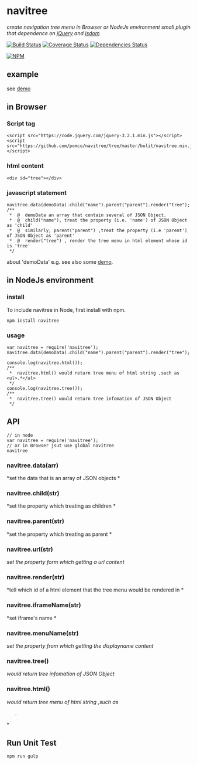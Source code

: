 # navitree
*create navigation tree menu in Browser or  NodeJs environment*
*small plugin that dependence on [jQuery](https://www.npmjs.com/package/jquery) and [jsdom](https://www.npmjs.com/package/jsdom)*

[![Build Status](https://travis-ci.org/pomco/navitree.svg)](https://travis-ci.org/pomco/navitree)
[![Coverage Status](https://coveralls.io/repos/github/pomco/navitree/badge.svg)](https://coveralls.io/repos/github/pomco/navitree)
[![Dependencies Status](https://david-dm.org/pomco/navitree.svg)](https://david-dm.org/pomco/navitree.svg)

[![NPM](https://nodei.co/npm/navitree.png?downloads=true&downloadRank=true&stars=true)](https://nodei.co/npm/navitree/)

## example
see [demo](https://github.com/pomco/navitree/tree/master/demo/global/index.html)

## in Browser


### Script tag
```
<script src="https://code.jquery.com/jquery-3.2.1.min.js"></script>
<script src="https://github.com/pomco/navitree/tree/master/bulit/navitree.min.js"></script>
```
### html content
```
<div id="tree"></div>
```
### javascript statement
```
navitree.data(demoData).child("name").parent("parent").render("tree");
/**
 *  @  demoData an array that contain several of JSON Object.
 *  @  child("name"), treat the property (i.e. 'name') of JSON Object as 'child'
 *  @  similarly, parent("parent") ,treat the property (i.e 'parent') of JSON Object as 'parent'
 *  @  render("tree") , render the tree menu in html element whose id is 'tree'
 */
```
about 'demoData' e.g. see also some [demo](https://github.com/pomco/navitree/tree/master/demo/global/index.html).


## in NodeJs environment
### install
To include navitree in Node, first install with npm.
```
npm install navitree
```
### usage
```
var navitree = require('navitree');
navitree.data(demoData).child("name").parent("parent").render("tree");

console.log(navitree.html());
/**
 *  navitree.html() would return tree menu of html string ,such as <ul>.*</ul>
 */
console.log(navitree.tree());
/**
 *  navitree.tree() would return tree infomation of JSON Object
 */
```

## API 
```
// in node 
var navitree = require('navitree');
// or in Browser jsut use global navitree
navitree
```
### navitree.data(arr)
*set the data that is an array of JSON objects *

### navitree.child(str)
*set the property  which treating as children *

### navitree.parent(str)
*set the property  which treating as parent *

### navitree.url(str)
*set the property  form which getting a url content*
### navitree.render(str)
*tell which  id of  a html element  that  the tree menu would be rendered in *

### navitree.iframeName(str)
*set iframe's name *

### navitree.menuName(str)
*set the property from which getting the displayname content*

### navitree.tree()
*would return tree infomation of JSON Object*
### navitree.html()
*would return tree menu of html string ,such as <ul>.*</ul>*

## Run Unit Test
```
npm run gulp
```
